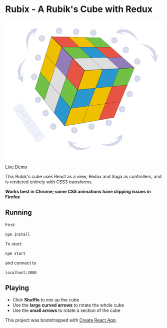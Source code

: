 # Rubix - A Rubik's Cube with Redux
![Screenshot of Rubix](screenshot.png)

[Live Demo](https://zacqary.github.io/rubix)

This Rubik's cube uses React as a view, Redux and Saga as controllers, and is rendered entirely with CSS3 transforms.

**Works best in Chrome; some CSS animations have clipping issues in Firefox**

## Running
First:
```
npm install
```
To start:
```
npm start
```
and connect to
```
localhost:3000
```

## Playing
- Click **Shuffle** to mix up the cube
- Use the **large curved arrows** to rotate the whole cube
- Use the **small arrows** to rotate a section of the cube

This project was bootstrapped with [Create React App](https://github.com/facebookincubator/create-react-app).
